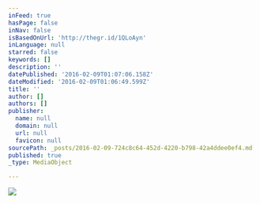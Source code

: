 ```yaml
---
inFeed: true
hasPage: false
inNav: false
isBasedOnUrl: 'http://thegr.id/1QLoAyn'
inLanguage: null
starred: false
keywords: []
description: ''
datePublished: '2016-02-09T01:07:06.158Z'
dateModified: '2016-02-09T01:06:49.599Z'
title: ''
author: []
authors: []
publisher:
  name: null
  domain: null
  url: null
  favicon: null
sourcePath: _posts/2016-02-09-724c8c64-452d-4220-b798-42a4ddee0ef4.md
published: true
_type: MediaObject

---
```

![](https://the-grid-user-content.s3-us-west-2.amazonaws.com/114a37ac-f788-4ebc-afed-e7a471c52d79.jpg)